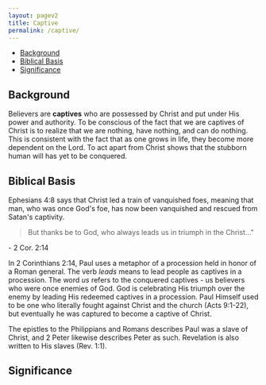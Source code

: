 ```yaml
---
layout: pagev2
title: Captive
permalink: /captive/
---
```

- [Background](#background)
- [Biblical Basis](#biblical-basis)
- [Significance](#significance)

## Background

Believers are **captives** who are possessed by Christ and put under His power and authority. To be conscious of the fact that we are captives of Christ is to realize that we are nothing, have nothing, and can do nothing. This is consistent with the fact that as one grows in life, they become more dependent on the Lord. To act apart from Christ shows that the stubborn human will has yet to be conquered. 

## Biblical Basis

Ephesians 4:8 says that Christ led a train of vanquished foes, meaning that man, who was once God's foe, has now been vanquished and rescued from Satan's captivity.

>But thanks be to God, who always leads us in triumph in the Christ..."

\- 2 Cor. 2:14

In 2 Corinthians 2:14, Paul uses a metaphor of a procession held in honor of a Roman general. The verb *leads* means to lead people as captives in a procession. The word *us* refers to the conquered captives - us believers who were once enemies of God. God is celebrating His triumph over the enemy by leading His redeemed captives in a procession. Paul Himself used to be one who literally fought against Christ and the church (Acts 9:1-22), but eventually he was captured to become a captive of Christ.

The epistles to the Philippians and Romans describes Paul was a slave of Christ, and 2 Peter likewise describes Peter as such. Revelation is also written to His slaves (Rev. 1:1).

## Significance
